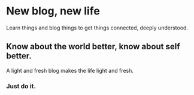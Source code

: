 # New blog, new life
Learn things and blog things to get things connected, deeply understood.

## Know about the world better, know about self better.
A light and fresh blog makes the life light and fresh.
### Just do it.